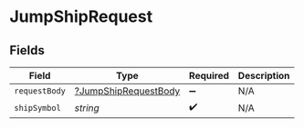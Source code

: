# JumpShipRequest


## Fields

| Field                                                                  | Type                                                                   | Required                                                               | Description                                                            |
| ---------------------------------------------------------------------- | ---------------------------------------------------------------------- | ---------------------------------------------------------------------- | ---------------------------------------------------------------------- |
| `requestBody`                                                          | [?JumpShipRequestBody](../../models/operations/JumpShipRequestBody.md) | :heavy_minus_sign:                                                     | N/A                                                                    |
| `shipSymbol`                                                           | *string*                                                               | :heavy_check_mark:                                                     | N/A                                                                    |